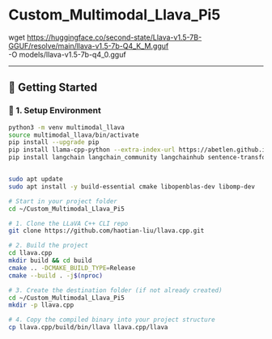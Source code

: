 # Custom_Multimodal_Llava_Pi5

wget https://huggingface.co/second-state/Llava-v1.5-7B-GGUF/resolve/main/llava-v1.5-7b-Q4_K_M.gguf \
     -O models/llava-v1.5-7b-q4_0.gguf


---

## 🧪 Getting Started

### 🔧 1. Setup Environment

```bash
python3 -m venv multimodal_llava
source multimodal_llava/bin/activate
pip install --upgrade pip
pip install llama-cpp-python --extra-index-url https://abetlen.github.io/llama-cpp-python/whl/cpu
pip install langchain langchain_community langchainhub sentence-transformers pillow


sudo apt update
sudo apt install -y build-essential cmake libopenblas-dev libomp-dev

# Start in your project folder
cd ~/Custom_Multimodal_Llava_Pi5

# 1. Clone the LLaVA C++ CLI repo
git clone https://github.com/haotian-liu/llava.cpp.git

# 2. Build the project
cd llava.cpp
mkdir build && cd build
cmake .. -DCMAKE_BUILD_TYPE=Release
cmake --build . -j$(nproc)

# 3. Create the destination folder (if not already created)
cd ~/Custom_Multimodal_Llava_Pi5
mkdir -p llava.cpp

# 4. Copy the compiled binary into your project structure
cp llava.cpp/build/bin/llava llava.cpp/llava


